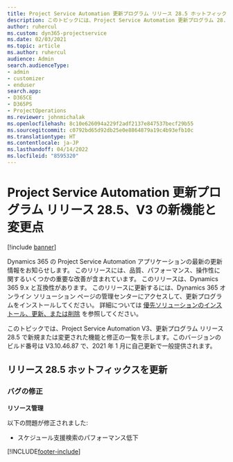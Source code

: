 ```yaml
---
title: Project Service Automation 更新プログラム リリース 28.5 ホットフィックス、V3 の新機能と変更点
description: このトピックには、Project Service Automation 更新プログラム 28.5 ホットフィックス、V3 で利用可能な機能と修正をリスト化しています。
author: ruhercul
ms.custom: dyn365-projectservice
ms.date: 02/03/2021
ms.topic: article
ms.author: ruhercul
audience: Admin
search.audienceType:
- admin
- customizer
- enduser
search.app:
- D365CE
- D365PS
- ProjectOperations
ms.reviewer: johnmichalak
ms.openlocfilehash: 8c10e626094a229f2adf2137e847537becf29b55
ms.sourcegitcommit: c0792bd65d92db25e0e8864879a19c4b93efb10c
ms.translationtype: HT
ms.contentlocale: ja-JP
ms.lasthandoff: 04/14/2022
ms.locfileid: "8595320"
---
```

# <a name="whats-new-or-changed-in-project-service-automation-update-release-285-v3"></a>Project Service Automation 更新プログラム リリース 28.5、V3 の新機能と変更点

[!include [banner](../includes/psa-now-project-operations.md)]

Dynamics 365 の Project Service Automation アプリケーションの最新の更新情報をお知らせします。 このリリースには、品質、パフォーマンス、操作性に関するいくつかの重要な改善が含まれています。 このリリースは、Dynamics 365 9.x と互換性があります。 このリリースに更新するには、Dynamics 365 オンライン ソリューション ページの管理センターにアクセスして、更新プログラムをインストールしてください。 詳細については [優先ソリューションのインストール、更新、または削除](/power-platform/admin/install-remove-preferred-solution) を参照してください。

このトピックでは、Project Service Automation V3、更新プログラム リリース 28.5 で新規または変更された機能と修正の一覧を示します。このバージョンのビルド番号は V3.10.46.87 で、2021 年 1 月に自己更新で一般提供されます。

## <a name="update-release-285-hotfix"></a>リリース 28.5 ホットフィックスを更新

### <a name="bug-fixes"></a>バグの修正

**リソース管理**

以下の問題が修正されました:

- スケジュール支援検索のパフォーマンス低下



[!INCLUDE[footer-include](../includes/footer-banner.md)]
